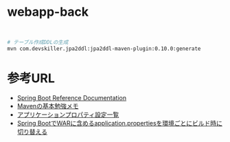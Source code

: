 # webapp-back

```bash


# テーブル作成DDLの生成
mvn com.devskiller.jpa2ddl:jpa2ddl-maven-plugin:0.10.0:generate
```

# 参考URL
- [Spring Boot Reference Documentation](https://docs.spring.io/spring-boot/docs/2.6.2/reference/html/)
- [Mavenの基本勉強メモ](https://qiita.com/opengl-8080/items/bb32732f9aa5cb3495d2)
- [アプリケーションプロパティ設定一覧](https://spring.pleiades.io/spring-boot/docs/current/reference/html/application-properties.html)
- [Spring BootでWARに含めるapplication.propertiesを環境ごとにビルド時に切り替える](https://qiita.com/NagaokaKenichi/items/b6c42547abbf3c0aecf5)

